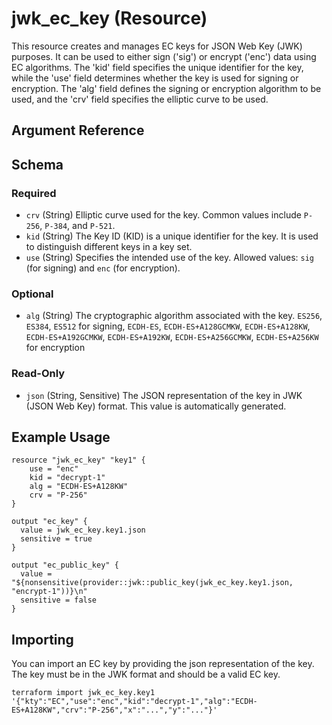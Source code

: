 # jwk_ec_key (Resource)

This resource creates and manages EC keys for JSON Web Key (JWK) purposes.
It can be used to either sign ('sig') or encrypt ('enc') data using EC algorithms.
The 'kid' field specifies the unique identifier for the key, while the 'use' field determines 
whether the key is used for signing or encryption. The 'alg' field defines the signing or 
encryption algorithm to be used, and the 'crv' field specifies the elliptic curve to be used.

## Argument Reference

<!-- schema generated by tfplugindocs -->
## Schema

### Required

- `crv` (String) Elliptic curve used for the key. Common values include `P-256`, `P-384`, and `P-521`.
- `kid` (String) The Key ID (KID) is a unique identifier for the key. It is used to distinguish different keys in a key set.
- `use` (String) Specifies the intended use of the key. Allowed values: `sig` (for signing) and `enc` (for encryption).

### Optional

- `alg` (String) The cryptographic algorithm associated with the key. `ES256`, `ES384`, `ES512` for signing, `ECDH-ES`, `ECDH-ES+A128GCMKW`, `ECDH-ES+A128KW`, `ECDH-ES+A192GCMKW`, `ECDH-ES+A192KW`, `ECDH-ES+A256GCMKW`, `ECDH-ES+A256KW` for encryption

### Read-Only

- `json` (String, Sensitive) The JSON representation of the key in JWK (JSON Web Key) format. This value is automatically generated.



## Example Usage

```hcl
resource "jwk_ec_key" "key1" {
    use = "enc"  
    kid = "decrypt-1"
    alg = "ECDH-ES+A128KW"
    crv = "P-256"
}

output "ec_key" {
  value = jwk_ec_key.key1.json
  sensitive = true
}

output "ec_public_key" {
  value = "${nonsensitive(provider::jwk::public_key(jwk_ec_key.key1.json, "encrypt-1"))}\n"
  sensitive = false
}
```

## Importing

You can import an EC key by providing the json representation of the key. 
The key must be in the JWK format and should be a valid EC key. 

```hcl
terraform import jwk_ec_key.key1 '{"kty":"EC","use":"enc","kid":"decrypt-1","alg":"ECDH-ES+A128KW","crv":"P-256","x":"...","y":"..."}'
```
